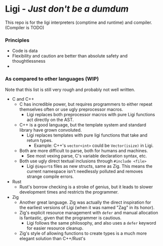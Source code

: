 # Ligi - *Just don't be a dumdum*

This repo is for the ligi interpreters (comptime and runtime) and compiler. (Compiler is TODO)


### Principles
* Code is data
* Flexibility and caution are better than absolute safety and thoughtlessness
* 

### As compared to other languages (WIP)
Note that this list is still very rough and probably not well written.
* C and C++
  * C has incredible power, but requires programmers to either repeat themselves often or use ugly preprocessor macros.
    * Ligi replaces both preprocessor macros with pure Ligi functions act directly on the AST.
  * C++ is a good language, but the template system and standard library have grown convoluted.
    * Ligi replaces templates with pure ligi functions that take and return types.
      * Example: C++'s `vector<int>` could be `Vector(isize)` in Ligi.
  * Both are more difficult to parse, both for humans and machines.
    * See most vexing parse, C's variable declaration syntax, etc.
  * Both use ugly direct textual inclusions through `#include <file>`
    * Ligi `@import`s files as new structs, same as Zig. This means the current namespace isn't needlessly polluted and removes strange compile errors.
* Rust
  * Rust's borrow checking is a stroke of genius, but it leads to slower development times and restricts the programmer.
* Zig
  * Another great language. Zig was actually the direct inspiration for the earliest versions of Ligi (when it was named "Zag" in its honor).
  * Zig's explicit resource management with `defer` and manual allocation is fantastic, given that the programmer is cautious.
      * Ligi follows the same philosophy, and also uses a `defer` keyword for easier resource cleanup.
  * Zig's style of allowing functions to create types is a much more elegant solution than C++/Rust's <template> style.
      * Ligi follows the exact same philosophy.
  * Zig doesn't allow any kind of symbol-shadowing.
      * Neither does Ligi.
  * As with C/C++, the parentheses around Zig's control structure conditions are completely unneeded and ugly, especially given
    that Zig requires `{}` when using more than a single `if`.
    * Ligi follows Rust's example in `<keyword> <expr> <block>` syntax for control structures, rather than `<keyword> ( <expr> ) <block>`
  * Zig doesn't allow function overloading as a part of its "only one obvious way to do things"
      * I believe that overloading *is* the way to have "only one obvious way to do things". Without overloading,
        you end up with either generic functions and extra logic inside, or `longFunctionNamesWithTypesAtTheEnd`.
        This isn't "one obvious way", this is "many different ways with postfixes"
        Another problem is Zig's current need to add a `.{}` when formatting without args, as in `warn("Hello world!", .{})`.
        Ligi solves this by simply allowing overloading, so you don't need an explicit extra parameter.
* Nim
  * Nim has a beautiful syntax and amazingly powerful, pure-nim macros
      * Ligi will also have a fully AST-exposed macros that can be written in pure Ligi.
  * Whitespace sensitivity is also less desirable for some.    
    * Ligi is mostly whitespace insensitive, though that comes at the cost of braces.
  * Nim unions (`case` types) can be convoluted to work with
    * Ligi merges unions and enums Rust-style to make them less of a headache.
* Python
  * Another language with beautiful syntax, but it's very slow and has no (builtin) macros.
  * Its interpreted nature makes for wonderful REPL opportunities.
    * Ligi will be a dual interpreted and compiled language. Programs are normally compiled for speed, but an interpreter for both debugging and scripting will be maintained.
* Java
  * Ugly and bloated. 
    * Ligi seeks a simple, flowing syntax with as little punctuation as needed to get the point across.
  * Java's "value of reference" system is convoluted.
    * Ligi is entirely value based. If you want to copy a full struct to pass in, just do that.
  * No macro support.
    * Ligi has full AST-editing macro support.
  * No support for first-class functions and functions must be inside a class.
    * I don't count Java's anonymous inner class hackery.
    * Ligi can define functions anywhere and pass them willy-nilly.
      * There is, however, no direct support for passing runtime state into them to pass around.
  * Runs on a VM
    * Ligi is compiled down to native code.
* Kotlin
  * Despite my hatred of all things JVM, this is a decent language. However, it still runs on a VM
* C#
  * C# has some pretty cool features, but I feel it suffers from some of the same problems as C++, not to mention the cost of GC and a VM/runtime.
  * Ligi's `property` bind is directly inspired (read: lifted) from C#
  * C#'s interfacecs are all well and good, but they can't be arbitrarily extended by other programmers.
    * Ligi follows Nim's concept of... `concept`s. A concept defines how a type must look (fields, methods) and how it must act (e.g for a Stack concept: call push then pop and get the same value back)


### Language Basics

#### Happy comments
```
(: This is a single line comment

let x (: This is an inline comment. :) = 10
(: Obviously, don't overuse those inside the code. Don't be a dumdum.

(: There are no multiline comments.
```

#### Mostly whitespace insentive
The only exception to this is that (), [], and {} must be on the same line as their antecedents.
Thus things like
```
var x = foo, y = bar
(x, y) = (1, 2)
```
are not ambiguous. The above resolves to a statement that creates two new mutable bindings (x and y), followed by a statement that assigns those same bindings to 1 and 2, respectively.

#### Semicolon optional
Semicolons are only ever needed for removing ambiguity, as with multiple statements on the same line.

#### No more `*` and `&`
To make it easier to tell what you're taking the address of or dereferencing, Ligi uses postfix versions of `*` and `&`.
* To take the address of val: `val.addr`
* To dereference  ptr: `ptr.deref`

Note that these *might* be replaced with `.*` and `.&` in the future.

#### Builtin types
* Integers
  * `.max` and `.min`: (Used on the type itself) Get the max or min value of that type
  * `i[1-256]`: A signed integer of size 1-256 bits
  * `u[1-256]`: An unsigned integer of size 1-256 bits
  * `usize`: An alias for `u{current platform bits}`
    * All integer literals are `usize` by default.
  * `isize`: An alias for `i{current platform bits}`
    * All int literals negated by a unary `-` is `isize` by default.
* `bool`: Always either `true` or `false`
* `char`: A `u32`, intended for representing UTF-32 codepoints.
  * `.isASCII`: Property on all char variables to tell if it fits in a standard ASCII byte.
  * All char literals (`a`, `b`, etc) are `char` by default. A comptime-known `char` may be implicitly castable to
    `u8` (bytes, standard ASCII stuff), so `'a'` can easily implicitly cast to a `u8`.
* `str`: Character string. An alias for `slice const u8`
  * `.len`: The length of the string. All strings in Ligi are null-terminated to preserve compatability with C.
* `undef`: Malleable type. It means that variable takes on the type of the first write that happens to it. All variables are bound with this unless otherwise specified
  ```ligi
  var x: undef
  assert x.@type == usize
  x = 10
  assert x.@type == usize
  ```
  `undef` is used for generic arguments:
  ```
  let add = pure fn a, b: undef -> c:undef = a + b
  _ = add(10, 10)
  _ = add(10.0, 60.0)
  ```
* `untyped`(TODO): Macro type. It stores an **untype**checked subtree of the AST. Can be expanded into the current AST with `$`.
  For example:
  ```
  let subtree: untyped = printf("Hey again", ())
  $subtree
  $subtree
  $subtree
  (: OUTPUT: Hey againHey againHey again
  ```

#### Compound types
* `const <type>`: Create a type that is only ever assigned to once
* `comptime <type>`: Create a type whose value must always be known by compiletime
* `array (<size>, <type>)`: Create an array of a specified type and size
  * `array <type>`: Create an array of a specified type, inferring the size
  * `.len`: Get the length of the array
* `slice <type>`: Create a slice (basically a `struct{ptr,len}` to an arbitrary array)
  * `slice const u8` is the type of a string literal.
  * `.ptr`: Get the pointer to the slice's data
  * `.len`: Get the length of the slice
* `(type1{, type2})`: Tuples. The type of a tuple is simply the tuple of all the member types.
  Thus the type of `(0, 1, 2)` is `(usize, usize, usize)`
  * `.0`, `.1`, etc are used to access the nth element of that tuple.
  * `.@tupLen`, `@tupNth(n)` are used for getting the length of a tuple and the nth element of that tuple, respectively.
    * Useful for generics that take a tuple of arbitrary size.
  * The `.` operator, other than for aformentioned tuple fields, redirects to all members and makes a new tuple of those values.
    ```
    assert ("Hello", "H", "World").len == (5, 1, 5)
    ```
  * Certain operators, such as `in`, are defined to act cartesian-style when going 1:M
    ```
    assert 1 in (4, 2, 0..=3, 10)
    ```
* `struct <block>`: Evaluate `<block>` to create a new struct. More on this later
* `enum <block>`: Evaluate `<block>` to create a new enum/tagged-union.

#### Bind statements are everywhere
All Ligi binds follow the general format `<spec> <location>[: <type_expr>] [= init_expr]`

Ligi uses the following bind specifiers:
  * `let`: Immutable bind. May only ever be assigned to once.
      * C/C++: `const int x = 10;`
      * Ligi: `let x: i32 = 10` or `let x = 10`
      * Ligi lets may be assigned to only once, no matter when that assignment happens, so this also works:
          ```
          let x
          (:...
          x = 10
          ```
          Out of orders like this are to facilitate mutually-recursive types/functions.
  * `var`: Mutable bind. May be reassigned to arbitrarily.
      * C/C++: `int x = 10;`
      * Ligi: `var x: i32 = 10` or `var x = 10`
  * `alias`: Transparent bind. The bind and its target literally *are* the same thing. It can be thought of like a C-preprocessor macro specified within the language itself.
      * C/C++:
          ```
          int x = 10;
          #define y x
          y = 50;
          // x == 50
          ```
      * Ligi:
          ```
          var x = 10
          alias y = x
          y = 50
          assert x == 50
          ```
  * `use`: Syntactic sugar for `alias`.
      * Primarily intended for replacing long this.that.thing paths.
      * Must be used on a pure field access (i.e no operators besides `.` and no init expression)
      * `let x; use x` Is acceptable, but redundant.
      * Normal `alias`: `alias std.HashMap = std.HashMap`
      * With `use`: `use std.HashMap`
      * This also works with struct members:
      ```
      let x: Vec2 (: Assuming Vec2 has 2 members: x and y
      use x.y
      y = 10
      assert x.y == 10
      ```
  * `field`: Declare a memory location inside the current type.
    * C/C++: `struct Foo { int x; };`
    * Ligi: `struct Foo { field x: i32 }`
  * `property`: Declare a C# style property. Reading it invokes its .get, writing it invokes its .set
    * C#: `int Prop { get => this.x; set => this.x = value; }`
    * Ligi: `property prop: i32= [ .get = fn self -> res = self.x, .set = fn self, value {self.x = value} ]`
  * `enum`: Declare a new discriminator in a tagged union. 
    * The type of the bind is what it stores
    * The init expression of the bind is the tag's value (i.e `1`, `2`, etc)

#### Most binds may be shadowed
Thus
```
let x = 10
let x = "Hello"
```
is perfectly valid. `x=10` still lives on the stack, but the symbol `x` now refers to `x="Hello"`.

This is also used to enable function overloading, but that's for later.

`field`, `property`, and `enum` binds, however, may *not* be shadowed.

#### Unary operators
* `not`: Logical not. Only works on `bool`s by default.
* `comptime`: Force the entire subtree to be evaluated at compiletime.
* `pure`: Ensure that the entire subtree depends on nothing outside itself.
  * Used on functions to produce pure functions that give the same result given the same arguments.
  * When used on a block of code, it gives the same result as if `comptime` was used.
* `struct`: Mark the subtree for evaluation as a new struct. Only used on blocks of code.
* `enum`: Mark the subtree for evaluation as a new enum. Only used on blocks of code.
* `const`: Make the target type immutable.
* `slice`: Make a new type that holds a slice of its target, as in `slice const u8` from the `str` before.
* `array`: Make a new type that holds an array
  * For an array of exactly `5` `usize`s: `array (5, usize)`
  * For an array of `usize`s, determining the size from the context: `array usize`
* `inline`: Force the entire subtree to be inlined.
  * Can be used on a function to force that function to always get inlined when called:
    ```
    let add = pure inline fn a, b -> c = a + b
    ```
  * Can be used on a subtree to inline all function calls in that subtree:
    ```
    let x = inline foo(bar)
    (: Or even
    let x = inline {
      let y = 10
      foo(y)
    }
    ```
* `#`: Special unary operator. Turns the symbol it targets into an enum literal, and optionally gets a union initializer immediately after.
    ```
    let Meal = enum {
      (: Each contains a bool to tell whether they were takeout
      enum Breakfast: bool, Lunch: bool, Supper: bool
    }
    let myMeal: Meal = #Supper(true)
    ```
  * If that union tag only holds a struct, you may choose to replace
  ```
  #EnumTag([<struct init>])
  ```
  with
  ```
  #EnumTag[<struct init>]
  ```
* `$`: Special "expansion" operator. It's primarily used for macros
  * When used on a string literal, it turns that string into a symbol. (AKA stropping)
    * To bind `10` to the symbol `pure`: `let $"pure" = 10`
  * When used on a *compiletime-known* *variable*, it can be used to access a field/method with that name
  	```ligi
  	let fieldName = "x"
  	my2DVector.$fieldName = 10
  	assert my2DVector.x == 10
  	```
    * This also works with integers and tuple accesses
    	```ligi
    	let tup = (1, 4, 6)
    	let i = 2
    	assert tup.$i == 6
    	```
  * When used on an `untyped` variable, it expands it into the current scope
  	```ligi
  	let code: untyped = printf("Hello, world!\n", ())
  	$code
  	$code
  	$code
  	(: Printed "Hello, world!" 3 times
  	```
#### Binary operators
Here are all of Ligi's binary operators:
* `+, -, *, /, %, <<, >>, >>>`: All work as expected.
* `==, !=, <, >, <=, >=`: Work as expected.
* `<=>`: Spaceship operator. Returns one of `#Less`, `#Eq`, or `#Greater`. (More on enum literals later)
  * Mainly useful when used in a switch/match-style structure. Unfortunately that's not specified in Ligi yet.
